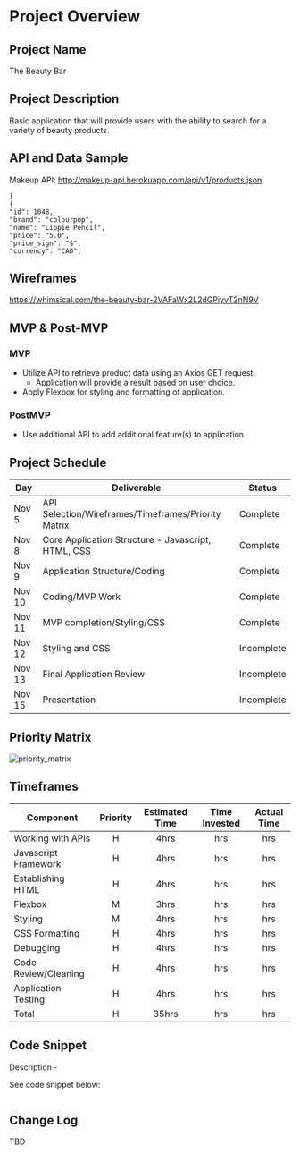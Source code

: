 # Project Overview

## Project Name
The Beauty Bar

## Project Description
Basic application that will provide users with the ability to search for a variety of beauty products.

## API and Data Sample
Makeup API: http://makeup-api.herokuapp.com/api/v1/products.json 
```
[
{
"id": 1048,
"brand": "colourpop",
"name": "Lippie Pencil",
"price": "5.0",
"price_sign": "$",
"currency": "CAD",
```

## Wireframes
https://whimsical.com/the-beauty-bar-2VAFaWx2L2dGPiyvT2nN9V

## MVP & Post-MVP
### MVP 
- Utilize API to retrieve product data using an Axios GET request.
  - Application will provide a result based on user choice. 
- Apply Flexbox for styling and formatting of application.

### PostMVP  
- Use additional API to add additional feature(s) to application

## Project Schedule
|  Day | Deliverable | Status
|---|---| ---|
|Nov 5| API Selection/Wireframes/Timeframes/Priority Matrix| Complete
|Nov 8| Core Application Structure - Javascript, HTML, CSS | Complete
|Nov 9| Application Structure/Coding | Complete
|Nov 10| Coding/MVP Work | Complete
|Nov 11| MVP completion/Styling/CSS|Complete
|Nov 12| Styling and CSS | Incomplete
|Nov 13| Final Application Review| Incomplete
|Nov 15| Presentation | Incomplete

## Priority Matrix
![priority_matrix](https://user-images.githubusercontent.com/92733532/140646911-70bcab68-2270-4a2c-a41f-b38f681f86be.jpg)

## Timeframes
| Component | Priority | Estimated Time | Time Invested | Actual Time |
| --- | :---: |  :---: | :---: | :---: |
|Working with APIs| H | 4hrs| hrs |   hrs |
|Javascript Framework | H | 4hrs| hrs | hrs |
|Establishing HTML| H|4hrs| hrs|hrs
|Flexbox| M|3hrs| hrs|hrs
|Styling| M|4hrs| hrs|hrs
|CSS Formatting| H|4hrs| hrs|hrs
|Debugging| H|4hrs| hrs|hrs
|Code Review/Cleaning| H|4hrs| hrs|hrs
|Application Testing| H|4hrs| hrs|hrs
| Total | H | 35hrs| hrs | hrs |

## Code Snippet
Description -

See code snippet below:

```

```

## Change Log
 TBD 